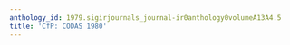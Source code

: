 ```yaml
---
anthology_id: 1979.sigirjournals_journal-ir0anthology0volumeA13A4.5
title: 'CfP: CODAS 1980'
---
```

